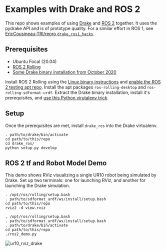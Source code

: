 # Examples with Drake and ROS 2

This repo shows examples of using [Drake](https://drake.mit.edu/) and [ROS 2](https://www.ros.org/) together.
It uses the pydrake API and is of prototype quality.
For a similar effort in ROS 1, see [EricCousineau-TRI/repro `drake_ros1_hacks`](https://github.com/EricCousineau-TRI/repro/tree/master/ros/drake_ros1_hacks).

## Prerequisites

* Ubuntu Focal (20.04)
* [ROS 2 Rolling](https://index.ros.org/doc/ros2/Installation/Rolling/)
* [Some Drake binary installation from October 2020](https://drake.mit.edu/from_binary.html)

Install ROS 2 Rolling using the [Linux binary instructions](https://index.ros.org/doc/ros2/Installation/Rolling/Linux-Install-Debians/) and [enable the ROS 2 testing apt repo](https://index.ros.org/doc/ros2/Installation/Prerelease-Testing/).
Install the apt packages `ros-rolling-desktop` and `ros-rolling-sdformat-urdf`.
Extract the Drake binary installation, install it's prerequisites, and [use this Python virutalenv trick](https://drake.mit.edu/python_bindings.html#inside-virtualenv).

## Setup

Once the prerequisites are met, install `drake_ros` into the Drake virtualenv.

```
. path/to/drake/bin/activate
cd path/to/this/repo
cd drake_ros/
python setup.py develop
```

## ROS 2 tf and Robot Model Demo

This demo shows RViz visualizing a single UR10 robot being simulated by Drake.
Set up two terminals: one for launching RViz, and another for launching the Drake simulation.

```
. /opt/ros/rolling/setup.bash
. path/to/sdformat_urdf/ws/install/setup.bash
cd path/to/this/repo
rviz2 -d view.rviz
```

```
. /opt/ros/rolling/setup.bash
. path/to/sdformat_urdf/ws/install/setup.bash
. path/to/drake/bin/activate
cd path/to/this/repo
./ros2_demo.py
```

![ur10_rviz_drake](https://user-images.githubusercontent.com/4175662/90415417-e7976980-e065-11ea-9564-96c820f51680.gif)
